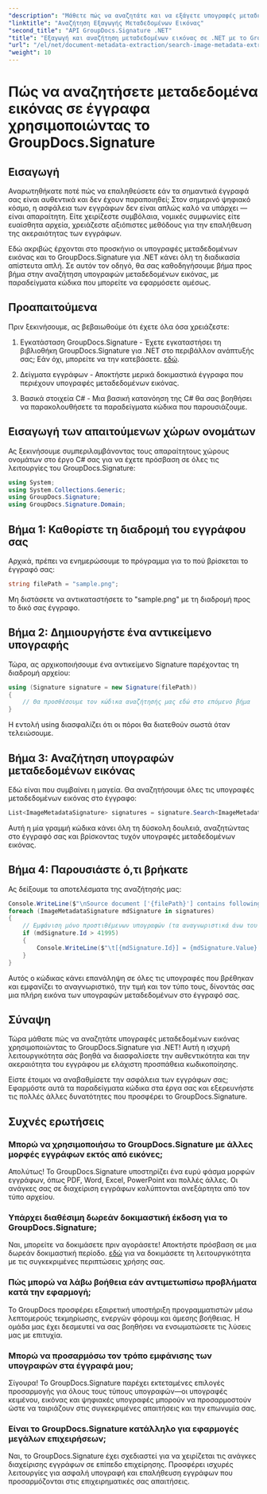 ```yaml
---
"description": "Μάθετε πώς να αναζητάτε και να εξάγετε υπογραφές μεταδεδομένων εικόνας σε έγγραφα με το GroupDocs.Signature για .NET. Ενισχύστε την ασφάλεια και την αυθεντικότητα των εγγράφων σε λίγα μόνο λεπτά."
"linktitle": "Αναζήτηση Εξαγωγής Μεταδεδομένων Εικόνας"
"second_title": "API GroupDocs.Signature .NET"
"title": "Εξαγωγή και αναζήτηση μεταδεδομένων εικόνας σε .NET με το GroupDocs"
"url": "/el/net/document-metadata-extraction/search-image-metadata-extraction/"
"weight": 10
---
```


# Πώς να αναζητήσετε μεταδεδομένα εικόνας σε έγγραφα χρησιμοποιώντας το GroupDocs.Signature

## Εισαγωγή

Αναρωτηθήκατε ποτέ πώς να επαληθεύσετε εάν τα σημαντικά έγγραφά σας είναι αυθεντικά και δεν έχουν παραποιηθεί; Στον σημερινό ψηφιακό κόσμο, η ασφάλεια των εγγράφων δεν είναι απλώς καλό να υπάρχει — είναι απαραίτητη. Είτε χειρίζεστε συμβόλαια, νομικές συμφωνίες είτε ευαίσθητα αρχεία, χρειάζεστε αξιόπιστες μεθόδους για την επαλήθευση της ακεραιότητας των εγγράφων.

Εδώ ακριβώς έρχονται στο προσκήνιο οι υπογραφές μεταδεδομένων εικόνας και το GroupDocs.Signature για .NET κάνει όλη τη διαδικασία απίστευτα απλή. Σε αυτόν τον οδηγό, θα σας καθοδηγήσουμε βήμα προς βήμα στην αναζήτηση υπογραφών μεταδεδομένων εικόνας, με παραδείγματα κώδικα που μπορείτε να εφαρμόσετε αμέσως.

## Προαπαιτούμενα

Πριν ξεκινήσουμε, ας βεβαιωθούμε ότι έχετε όλα όσα χρειάζεστε:

1. Εγκατάσταση GroupDocs.Signature - Έχετε εγκαταστήσει τη βιβλιοθήκη GroupDocs.Signature για .NET στο περιβάλλον ανάπτυξής σας; Εάν όχι, μπορείτε να την κατεβάσετε. [εδώ](https://releases.groupdocs.com/signature/net/).

2. Δείγματα εγγράφων - Αποκτήστε μερικά δοκιμαστικά έγγραφα που περιέχουν υπογραφές μεταδεδομένων εικόνας.

3. Βασικά στοιχεία C# - Μια βασική κατανόηση της C# θα σας βοηθήσει να παρακολουθήσετε τα παραδείγματα κώδικα που παρουσιάζουμε.

## Εισαγωγή των απαιτούμενων χώρων ονομάτων

Ας ξεκινήσουμε συμπεριλαμβάνοντας τους απαραίτητους χώρους ονομάτων στο έργο C# σας για να έχετε πρόσβαση σε όλες τις λειτουργίες του GroupDocs.Signature:

```csharp
using System;
using System.Collections.Generic;
using GroupDocs.Signature;
using GroupDocs.Signature.Domain;
```

## Βήμα 1: Καθορίστε τη διαδρομή του εγγράφου σας

Αρχικά, πρέπει να ενημερώσουμε το πρόγραμμα για το πού βρίσκεται το έγγραφό σας:

```csharp
string filePath = "sample.png";
```

Μη διστάσετε να αντικαταστήσετε το "sample.png" με τη διαδρομή προς το δικό σας έγγραφο.

## Βήμα 2: Δημιουργήστε ένα αντικείμενο υπογραφής

Τώρα, ας αρχικοποιήσουμε ένα αντικείμενο Signature παρέχοντας τη διαδρομή αρχείου:

```csharp
using (Signature signature = new Signature(filePath))
{
    // Θα προσθέσουμε τον κώδικα αναζήτησής μας εδώ στο επόμενο βήμα
}
```

Η εντολή using διασφαλίζει ότι οι πόροι θα διατεθούν σωστά όταν τελειώσουμε.

## Βήμα 3: Αναζήτηση υπογραφών μεταδεδομένων εικόνας

Εδώ είναι που συμβαίνει η μαγεία. Θα αναζητήσουμε όλες τις υπογραφές μεταδεδομένων εικόνας στο έγγραφο:

```csharp
List<ImageMetadataSignature> signatures = signature.Search<ImageMetadataSignature>(SignatureType.Metadata);
```

Αυτή η μία γραμμή κώδικα κάνει όλη τη δύσκολη δουλειά, αναζητώντας στο έγγραφό σας και βρίσκοντας τυχόν υπογραφές μεταδεδομένων εικόνας.

## Βήμα 4: Παρουσιάστε ό,τι βρήκατε

Ας δείξουμε τα αποτελέσματα της αναζήτησής μας:

```csharp
Console.WriteLine($"\nSource document ['{filePath}'] contains following signatures.");
foreach (ImageMetadataSignature mdSignature in signatures)
{
    // Εμφάνιση μόνο προστιθέμενων υπογραφών (τα αναγνωριστικά άνω του 41995 είναι προσαρμοσμένες υπογραφές)
    if (mdSignature.Id > 41995)
    {
        Console.WriteLine($"\t[{mdSignature.Id}] = {mdSignature.Value} ({mdSignature.Type})");
    }
}
```

Αυτός ο κώδικας κάνει επανάληψη σε όλες τις υπογραφές που βρέθηκαν και εμφανίζει το αναγνωριστικό, την τιμή και τον τύπο τους, δίνοντάς σας μια πλήρη εικόνα των υπογραφών μεταδεδομένων στο έγγραφό σας.

## Σύναψη

Τώρα μάθατε πώς να αναζητάτε υπογραφές μεταδεδομένων εικόνας χρησιμοποιώντας το GroupDocs.Signature για .NET! Αυτή η ισχυρή λειτουργικότητα σάς βοηθά να διασφαλίσετε την αυθεντικότητα και την ακεραιότητα του εγγράφου με ελάχιστη προσπάθεια κωδικοποίησης.

Είστε έτοιμοι να αναβαθμίσετε την ασφάλεια των εγγράφων σας; Εφαρμόστε αυτά τα παραδείγματα κώδικα στα έργα σας και εξερευνήστε τις πολλές άλλες δυνατότητες που προσφέρει το GroupDocs.Signature.

## Συχνές ερωτήσεις

### Μπορώ να χρησιμοποιήσω το GroupDocs.Signature με άλλες μορφές εγγράφων εκτός από εικόνες;

Απολύτως! Το GroupDocs.Signature υποστηρίζει ένα ευρύ φάσμα μορφών εγγράφων, όπως PDF, Word, Excel, PowerPoint και πολλές άλλες. Οι ανάγκες σας σε διαχείριση εγγράφων καλύπτονται ανεξάρτητα από τον τύπο αρχείου.

### Υπάρχει διαθέσιμη δωρεάν δοκιμαστική έκδοση για το GroupDocs.Signature;

Ναι, μπορείτε να δοκιμάσετε πριν αγοράσετε! Αποκτήστε πρόσβαση σε μια δωρεάν δοκιμαστική περίοδο. [εδώ](https://releases.groupdocs.com/) για να δοκιμάσετε τη λειτουργικότητα με τις συγκεκριμένες περιπτώσεις χρήσης σας.

### Πώς μπορώ να λάβω βοήθεια εάν αντιμετωπίσω προβλήματα κατά την εφαρμογή;

Το GroupDocs προσφέρει εξαιρετική υποστήριξη προγραμματιστών μέσω λεπτομερούς τεκμηρίωσης, ενεργών φόρουμ και άμεσης βοήθειας. Η ομάδα μας έχει δεσμευτεί να σας βοηθήσει να ενσωματώσετε τις λύσεις μας με επιτυχία.

### Μπορώ να προσαρμόσω τον τρόπο εμφάνισης των υπογραφών στα έγγραφά μου;

Σίγουρα! Το GroupDocs.Signature παρέχει εκτεταμένες επιλογές προσαρμογής για όλους τους τύπους υπογραφών—οι υπογραφές κειμένου, εικόνας και ψηφιακές υπογραφές μπορούν να προσαρμοστούν ώστε να ταιριάζουν στις συγκεκριμένες απαιτήσεις και την επωνυμία σας.

### Είναι το GroupDocs.Signature κατάλληλο για εφαρμογές μεγάλων επιχειρήσεων;

Ναι, το GroupDocs.Signature έχει σχεδιαστεί για να χειρίζεται τις ανάγκες διαχείρισης εγγράφων σε επίπεδο επιχείρησης. Προσφέρει ισχυρές λειτουργίες για ασφαλή υπογραφή και επαλήθευση εγγράφων που προσαρμόζονται στις επιχειρηματικές σας απαιτήσεις.